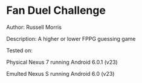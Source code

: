 # Fan Duel Challenge
Author: Russell Morris

Description: A higher or lower FPPG guessing game

Tested on: 

Physical Nexus 7 running Android 6.0.1 (v23)

Emulted Nexus S running Android 6.0 (v23)
